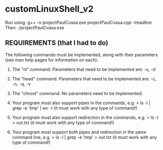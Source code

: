 # customLinuxShell_v2

Run using: g++ -o projectPaulCvasa.exe projectPaulCvasa.cpp -lreadline
Then: ./projectPaulCvasa.exe

REQUIREMENTS (that I had to do)
------------
The following commands must be implemented, along with their parameters (see man help pages for information on each):

1. The "nl" command. Parameters that need to be implemented are: -s, -d

2. The "head" command. Parameters that need to be implemented are: -c, -n, -q, -v

3. The "chroot" command. No parameters need to be implemented.

4. Your program must also support pipes in the commands, e.g. > ls -l | grep -e 'tmp' | wc -l (it must work with any type of command!)

5. Your program must also support redirection in the commands, e.g. > ls -l > out.txt (it must work with any type of command!)

6. Your program must support both pipes and redirection in the same command line, e.g. > ls -l | grep -e 'tmp' > out.txt (it must work with any type of command!)
